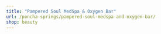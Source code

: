 ```yaml
---
title: "Pampered Soul MedSpa & Oxygen Bar"
url: /poncha-springs/pampered-soul-medspa-and-oxygen-bar/
shop: beauty
---
```

